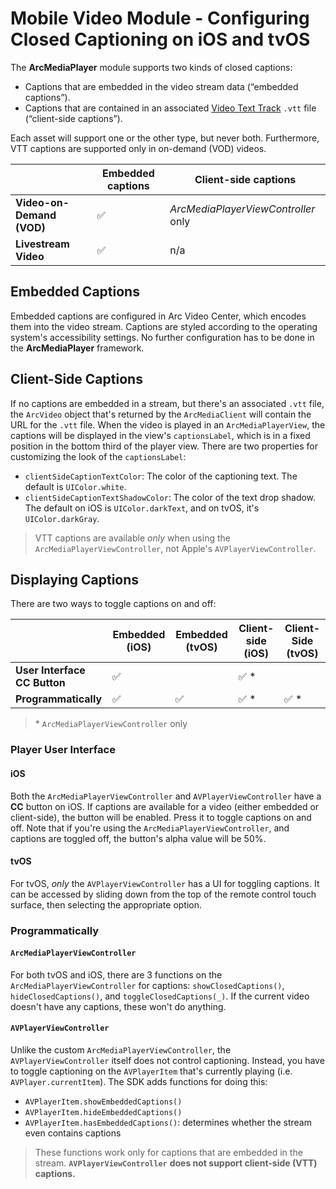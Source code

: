 # Mobile Video Module - Configuring Closed Captioning on iOS and tvOS

The **ArcMediaPlayer** module supports two kinds of closed captions:

* Captions that are embedded in the video stream data (“embedded captions”).
* Captions that are contained in an associated [Video Text Track](https://en.wikipedia.org/wiki/WebVTT) `.vtt` file (“client-side captions”).

Each asset will support one or the other type, but never both. Furthermore, VTT captions are supported only in on-demand (VOD) videos.

|  | Embedded captions | Client-side captions |
| --- | --- | --- |
| **Video-on-Demand (VOD)** | ✅ | _ArcMediaPlayerViewController_ only |
| **Livestream Video** | ✅ | n/a |

## Embedded Captions

Embedded captions are configured in Arc Video Center, which encodes them into the video stream. Captions are styled according to the operating system's accessibility settings. No further configuration has to be done in the **ArcMediaPlayer** framework.

## Client-Side Captions

If no captions are embedded in a stream, but there's an associated `.vtt` file, the `ArcVideo` object that's returned by the `ArcMediaClient` will contain the URL for the `.vtt` file. When the video is played in an `ArcMediaPlayerView`, the captions will be displayed in the view's `captionsLabel`, which is in a fixed position in the bottom third of the player view. There are two properties for customizing the look of the `captionsLabel`:

* `clientSideCaptionTextColor`: The color of the captioning text. The default is `UIColor.white`.
* `clientSideCaptionTextShadowColor`: The color of the text drop shadow. The default on iOS is `UIColor.darkText`, and on tvOS, it's `UIColor.darkGray`.


>VTT captions are available _only_ when using the `ArcMediaPlayerViewController`, not Apple's `AVPlayerViewController`.


## Displaying Captions

There are two ways to toggle captions on and off:

|   | Embedded (iOS) | Embedded (tvOS) | Client-side (iOS) | Client-Side (tvOS) |
| --- | --- | --- | --- | --- |
| **User Interface CC Button** | ✅ |   | ✅ * |   |
| **Programmatically** | ✅ | ✅ | ✅ * | ✅ * |

> \* `ArcMediaPlayerViewController` only

### Player User Interface

#### iOS

Both the `ArcMediaPlayerViewController` and `AVPlayerViewController` have a **CC** button on iOS. If captions are available for a video (either embedded or client-side), the button will be enabled. Press it to toggle captions on and off. Note that if you're using the `ArcMediaPlayerViewController`, and captions are toggled off, the button's alpha value will be 50%.

#### tvOS

For tvOS, _only_ the `AVPlayerViewController` has a UI for toggling captions. It can be accessed by sliding down from the top of the remote control touch surface, then selecting the appropriate option.

### Programmatically

#### `ArcMediaPlayerViewController`

For both tvOS and iOS, there are 3 functions on the `ArcMediaPlayerViewController` for captions: `showClosedCaptions()`, `hideClosedCaptions()`, and `toggleClosedCaptions(_)`. If the current video doesn't have any captions, these won't do anything.

#### `AVPlayerViewController`

Unlike the custom `ArcMediaPlayerViewController`, the `AVPlayerViewController` itself does not control captioning. Instead, you have to toggle captioning on the `AVPlayerItem` that's currently playing (i.e. `AVPlayer.currentItem`). The SDK adds functions for doing this:

* `AVPlayerItem.showEmbeddedCaptions()`
* `AVPlayerItem.hideEmbeddedCaptions()`
* `AVPlayerItem.hasEmbeddedCaptions()`: determines whether the stream even contains captions


>These functions work only for captions that are embedded in the stream. **`AVPlayerViewController`** **does not support client-side (VTT) captions.**
